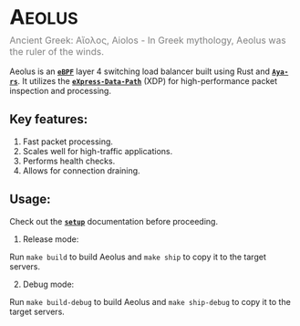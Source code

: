 # <span style="text-transform: uppercase; font-size: 28px"><span style="font-size: 36px">a</span>eolus</span>

<p style="color: grey; font-size: 16px; margin-top: -10px;">Ancient Greek: Αἴολος, Aiolos - In Greek mythology, Aeolus was the ruler of the winds.</p>

Aeolus is an **[`eBPF`](https://ebpf.io/what-is-ebpf/)** layer 4 switching load balancer built using Rust and **[`Aya-rs`](https://github.com/aya-rs/aya)**. It utilizes the **[`eXpress-Data-Path`](https://en.wikipedia.org/wiki/Express_Data_Path)** (XDP) for high-performance packet inspection and processing.

## Key features:

1. Fast packet processing.
2. Scales well for high-traffic applications.
3. Performs health checks.
4. Allows for connection draining.

## Usage:

Check out the **[`setup`](./docs/setup.md)** documentation before proceeding.

1. Release mode:

Run `make build` to build Aeolus and `make ship` to copy it to the target servers.

2. Debug mode:

Run `make build-debug` to build Aeolus and `make ship-debug` to copy it to the target servers.
